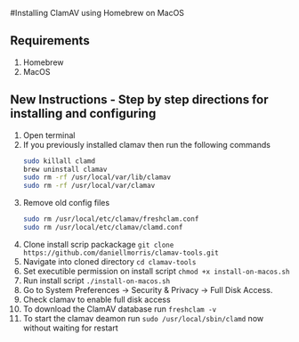 #Installing ClamAV using Homebrew on MacOS

## Requirements
1. Homebrew
2. MacOS

## New Instructions - Step by step directions for installing and configuring
1. Open terminal
1. If you previously installed clamav then run the following commands
   ```BASH
   sudo killall clamd
   brew uninstall clamav
   sudo rm -rf /usr/local/var/lib/clamav
   sudo rm -rf /usr/local/var/clamav
   ```
1. Remove old config files
   ```BASH
   sudo rm /usr/local/etc/clamav/freshclam.conf
   sudo rm /usr/local/etc/clamav/clamd.conf
   ```
1. Clone install scrip packackage `git clone https://github.com/daniellmorris/clamav-tools.git`
1. Navigate into cloned directory `cd clamav-tools`
1. Set executible permission on install script `chmod +x install-on-macos.sh`
1. Run install script `./install-on-macos.sh`
1. Go to System Preferences -> Security & Privacy -> Full Disk Access.
1. Check clamav to enable full disk access
1. To download the ClamAV database run `freshclam -v`
1. To start the clamav deamon run `sudo /usr/local/sbin/clamd` now without waiting for restart
